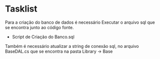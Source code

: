 # Tasklist


Para a criação do banco de dados é necessário Executar o arquivo sql que se encontra junto ao código fonte.
 * Script de Criação do Banco.sql 
 
 Também é necessário atualizar a string de conexão sql, no arquivo BaseDAL.cs que se encontra na pasta Library -> Base
